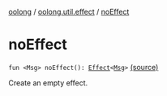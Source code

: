 [oolong](../index.md) / [oolong.util.effect](index.md) / [noEffect](./no-effect.md)

# noEffect

`fun <Msg> noEffect(): `[`Effect`](../oolong/-effect.md)`<`[`Msg`](no-effect.md#Msg)`>` [(source)](https://github.com/oolong-kt/oolong/tree/master/oolong/src/commonMain/kotlin/oolong/util/effect/util.kt#L10)

Create an empty effect.

